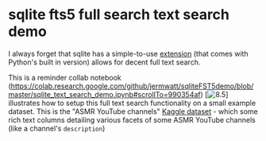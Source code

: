 # sqlite fts5 full search text search demo

I always forget that sqlite has a simple-to-use [extension](https://www.sqlite.org/fts5.html) (that comes with Python's built in version) allows for decent full text search.  

This is a reminder collab notebook (https://colab.research.google.com/github/jermwatt/sqliteFST5demo/blob/master/sqlite_text_search_demo.ipynb#scrollTo=990354af) [![8.5](https://colab.research.google.com/assets/colab-badge.svg)] illustrates how to setup this full text search functionality on a small example dataset.  This is the "ASMR YouTube channels" [Kaggle dataset](https://www.kaggle.com/datasets/ulisesmontoyacanales/youtube-asmr-channels) - which some rich text columns detailing various facets of some ASMR YouTube channels (like a channel's `description`)
